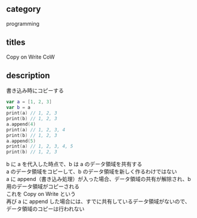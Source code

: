 ## category

programming

## titles

Copy on Write
CoW

## description

書き込み時にコピーする

```swift
var a = [1, 2, 3]
var b = a
print(a) // 1, 2, 3
print(b) // 1, 2, 3
a.append(4)
print(a) // 1, 2, 3, 4
print(b) // 1, 2, 3
a.append(5)
print(a) // 1, 2, 3, 4, 5
print(b) // 1, 2, 3
```

b に a を代入した時点で、b は a のデータ領域を共有する  
a のデータ領域をコピーして、b のデータ領域を新しく作るわけではない  
a に append（書き込み処理）が入った場合、データ領域の共有が解除され、b 用のデータ領域がコピーされる  
これを Copy on Write という  
再び a に append した場合には、すでに共有しているデータ領域がないので、データ領域のコピーは行われない
